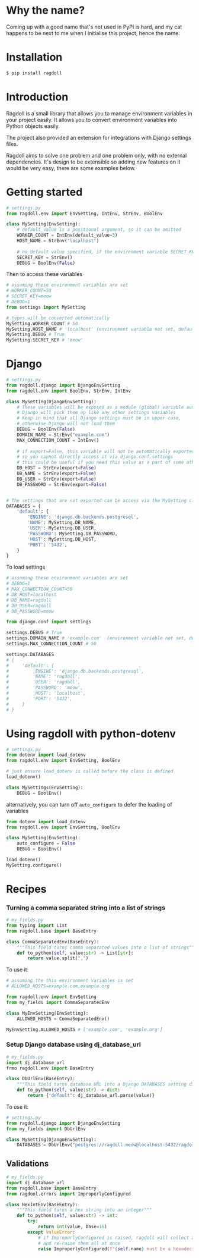 # Why the name?
Coming up with a good name that's not used in PyPI is hard, and my cat happens to be next to me when I initialise this project, hence the name.
# Installation
```bash
$ pip install ragdoll
```
# Introduction
Ragdoll is a small library that allows you to manage environment variables in your project easily. It allows you to convert environment variables into Python objects easily.

The project also provided an extension for integrations with Django settings files.

Ragdoll aims to solve one problem and one problem only, with no external dependencies. It's design to be extensible so adding new features on it would be very easy, there are some examples below.

# Getting started
```python
# settings.py
from ragdoll.env import EnvSetting, IntEnv, StrEnv, BoolEnv

class MySetting(EnvSetting):
    # default_value is a positional argument, so it can be omitted
    WORKER_COUNT = IntEnv(default_value=3)
    HOST_NAME = StrEnv("localhost")
    
    # no default value specified, if the environment variable SECRET_KEY is not set, it will raise ragdoll.errors.ImproperlyConfigured
    SECRET_KEY = StrEnv()
    DEBUG = BoolEnv(False)
```

Then to access these variables
```python
# assuming these environment variables are set
# WORKER_COUNT=50
# SECRET_KEY=meow
# DEBUG=1
from settings import MySetting

# types will be converted automatically
MySetting.WORKER_COUNT # 50
MySetting.HOST_NAME # 'localhost' (environment variable not set, default value is used)
MySetting.DEBUG # True
MySetting.SECRET_KEY # 'meow'
```
# Django

```python
# settings.py
from ragdoll.django import DjangoEnvSetting
from ragdoll.env import BoolEnv, StrEnv, IntEnv

class MySetting(DjangoEnvSetting):
    # These variables will be exposed as a module (global) variable automatically
    # Django will pick them up like any other settings variables
    # Keep in mind that all Django settings must be in upper case,
    # otherwise Django will not load them
    DEBUG = BoolEnv(False)
    DOMAIN_NAME = StrEnv("example.com")
    MAX_CONNECTION_COUNT = IntEnv()
    
    # if export=False, this variable will not be automatically exported to the module
    # so you cannot directly access it via django.conf.settings
    # this could be useful if you need this value as a part of some other settings
    DB_HOST = StrEnv(export=False)
    DB_NAME = StrEnv(export=False)
    DB_USER = StrEnv(export=False)
    DB_PASSWORD = StrEnv(export=False)


# The settings that are not exported can be access via the MySetting class
DATABASES = {
    'default': {
        'ENGINE': 'django.db.backends.postgresql',
        'NAME': MySetting.DB_NAME,
        'USER': MySetting.DB_USER,
        'PASSWORD': MySetting.DB_PASSWORD,
        'HOST': MySetting.DB_HOST,
        'PORT': '5432',
    }
}
```
To load settings
```python
# assuming these environment variables are set
# DEBUG=1
# MAX_CONNECTION_COUNT=50
# DB_HOST=localhost
# DB_NAME=ragdoll
# DB_USER=ragdoll
# DB_PASSWORD=meow

from django.conf import settings

settings.DEBUG # True
settings.DOMAIN_NAME # 'example.com'  (environment variable not set, default value is used)
settings.MAX_CONNECTION_COUNT # 50

settings.DATABASES
# {
#     'default': {
#         'ENGINE': 'django.db.backends.postgresql',
#         'NAME': 'ragdoll',
#         'USER': 'ragdoll',
#         'PASSWORD': 'meow',
#         'HOST': 'localhost',
#         'PORT': '5432',
#     }
# }
```

# Using ragdoll with python-dotenv
```python
# settings.py
from dotenv import load_dotenv
from ragdoll.env import EnvSetting, BoolEnv

# just ensure load_dotenv is called before the class is defined
load_dotenv()

class MySettings(EnvSetting):
    DEBUG = BoolEnv()
```
alternatively, you can turn off `auto_configure` to defer the loading of variables

```python
from dotenv import load_dotenv
from ragdoll.env import EnvSetting, BoolEnv

class MySetting(EnvSetting):
    auto_configure = False
    DEBUG = BoolEnv()

load_dotenv()
MySetting.configure()
```
# Recipes

### Turning a comma separated string into a list of strings

```python
# my_fields.py
from typing import List
from ragdoll.base import BaseEntry

class CommaSeparatedEnv(BaseEntry):
    """This field turns comma separated values into a list of strings"""
    def to_python(self, value:str) -> List[str]:
        return value.split(",")
```
To use it:

```python
# assuming the this environment variables is set
# ALLOWED_HOSTS=example.com,example.org

from ragdoll.env import EnvSetting
from my_fields import CommaSeparatedEnv

class MyEnvSetting(EnvSetting):
    ALLOWED_HOSTS = CommaSeparatedEnv()

MyEnvSetting.ALLOWED_HOSTS # ['example.com', 'example.org']
```
### Setup Django database using dj_database_url

```python
# my_fields.py
import dj_database_url
frmo ragdoll.env import BaseEntry

class DbUrlEnv(BaseEntry):
    """This field turns database URL into a Django DATABASES setting dictionary"""
    def to_python(self, value:str) -> dict:
        return {"default": dj_database_url.parse(value)}
```
To use it:
```python
# settings.py
from ragdoll.django import DjangoEnvSetting
from my_fields import DbUrlEnv

class MySetting(DjangoEnvSetting):
    DATABASES = DbUrlEnv("postgres://ragdoll:meow@localhost:5432/ragdoll")
```

## Validations

```python
# my_fields.py
import dj_database_url
from ragdoll.base import BaseEntry
from ragdool.errors import ImproperlyConfigured

class HexIntEnv(BaseEntry):
    """This field turns a hex string into an integer"""
    def to_python(self, value:str) -> int:
        try:
            return int(value, base=16)
        except ValueError:
            # if ImproperlyConfigured is raised, ragdoll will collect all of the errors
            # and re-raise them all at once
            raise ImproperlyConfigured(f"{self.name} must be a hexadecimal value, e.g. '0x1000'")
```
